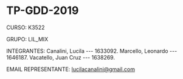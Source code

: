 # TP-GDD-2019

CURSO: K3522

GRUPO: LIL_MIX

INTEGRANTES:
Canalini, Lucila --- 1633092.
Marcello, Leonardo  --- 1646187.
Vacatello, Juan Cruz --- 1638269.

EMAIL REPRESENTANTE: lucilacanalini@gmail.com
